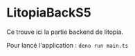 # LitopiaBackS5
Ce trouve ici la partie backend de litopia.

Pour lancé l'application : `deno run main.ts`
